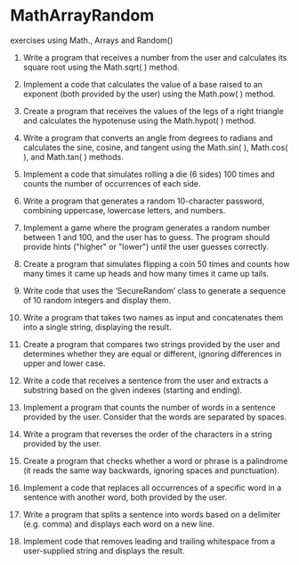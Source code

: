 # MathArrayRandom
exercises using Math., Arrays and Random()


1. Write a program that receives a number from the user and calculates its square root using the Math.sqrt( ) method.

2. Implement a code that calculates the value of a base raised to an exponent (both provided by the user) using the Math.pow( ) method.

3. Create a program that receives the values ​​of the legs of a right triangle
and calculates the hypotenuse using the Math.hypot( ) method.

4. Write a program that converts an angle from degrees to radians and calculates the sine, cosine, and tangent using the Math.sin( ), Math.cos( ), and Math.tan( ) methods.

5. Implement a code that simulates rolling a die (6 sides) 100 times and counts the number of occurrences of each side.

6. Write a program that generates a random 10-character password,
combining uppercase, lowercase letters, and numbers.

7. Implement a game where the program generates a random number between 1 and 100, and the user has to guess. The program should provide hints ("higher" or "lower") until the user guesses correctly.

8. Create a program that simulates flipping a coin 50 times and counts how many times it came up heads and how many times it came up tails.

9. Write code that uses the ‘SecureRandom’ class to generate a sequence
of 10 random integers and display them.

10. Write a program that takes two names as input and concatenates them into a single string, displaying the result.

11. Create a program that compares two strings provided by the user and determines whether they are equal or different, ignoring differences in upper and lower case.

12. Write a code that receives a sentence from the user and extracts a substring based on the given indexes (starting and ending).

13. Implement a program that counts the number of words in a sentence
provided by the user. Consider that the words are separated by spaces.

14. Write a program that reverses the order of the characters in a string
provided by the user.

15. Create a program that checks whether a word or phrase is a palindrome (it reads the same way backwards, ignoring spaces and punctuation).

16. Implement a code that replaces all occurrences of a specific word in a sentence with another word, both provided by the user.

17. Write a program that splits a sentence into words based on a
delimiter (e.g. comma) and displays each word on a new line.

18. Implement code that removes leading and trailing whitespace from a user-supplied string and displays the result.